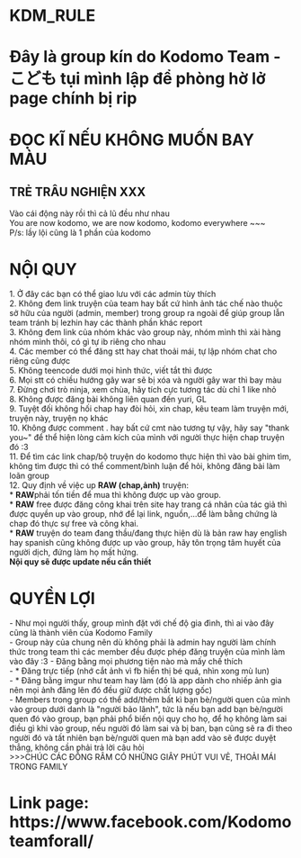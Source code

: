 <h1>KDM_RULE</h1>
<h1>Đây là group kín do Kodomo Team - こども tụi mình lập để phòng hờ lở page chính bị rip</h1>
<h1>ĐỌC KĨ NẾU KHÔNG MUỐN BAY MÀU</h1>
<h2> TRẺ TRÂU NGHIỆN XXX</h2>
Vào cái động này rồi thì cả lũ đều như nhau</br>
You are now kodomo, we are now kodomo, kodomo everywhere ~~~</br>
P/s: lầy lội cũng là 1 phần của kodomo</br>
<h1>NỘI QUY</h1>
1. Ở đây các bạn có thể giao lưu với các admin tùy thích</br>
2. Không đem link truyện của team hay bất cứ hình ảnh tác chế nào thuộc sở hữu của người (admin, member) trong group ra ngoài để giúp group lẫn team tránh bị lezhin hay các thành phần khác report </br>
3. Không đem link của nhóm khác vào group này, nhóm mình thì xài hàng nhóm mình thôi, có gì tự ib riêng cho nhau </br>
4. Các member có thể đăng stt hay chat thoải mái, tự lập nhóm chat cho riêng cũng được </br>
5. Không teencode dưới mọi hình thức, viết tắt thì được </br>
6. Mọi stt có chiều hướng gây war sẽ bị xóa và người gây war thì bay màu </br>
7. Đừng chơi trò ninja, xem chùa, hãy tích cực tương tác dù chỉ 1 like nhỏ </br>
8. Không được đăng bài không liên quan đến yuri, GL</br>
9. Tuyệt đối không hối chap hay đòi hỏi, xin chap, kêu team làm truyện mới, truyện này, truyện nọ khác </br>
10. Không được comment . hay bất cứ cmt nào tương tự vậy, hãy say "thank you~" để thể hiện lòng cảm kích của mình với người thực hiện chap truyện đó :3</br>
11. Để tìm các link chap/bộ truyện do kodomo thực hiện thì vào bài ghim tìm, không tìm được thì có thể comment/bình luận để hỏi, không đăng bài làm loãn group</br>
12. Quy định về việc up <strong>RAW (chap,ảnh)</strong> truyện:</br>
    * <strong>RAW</strong>phải tốn tiền để mua thì không được up vào group.</br>
    * <strong>RAW</strong> free được đăng công khai trên site hay trang cá nhân của tác giả thì được quyền up vào group, nhớ để lại link, nguồn,...để làm bằng chứng là chap đó thực sự free và công khai.</br>
    * <strong>RAW</strong> truyện do team đang thầu/đang thực hiện dù là bản raw hay english hay spanish cũng không được up vào group, hãy tôn trọng tâm huyết của người dịch, đứng làm họ mất hứng.</br>
<strong>Nội quy sẽ được update nếu cần thiết</strong>
<h1>QUYỀN LỢI</h1>
- Như mọi người thấy, group mình đặt với chế độ gia đình, thì ai vào đây cũng là thành viên của Kodomo Family </br>
- Group này của chung nên dù không phải là admin hay người làm chính thức trong team thì các member đều được phép đăng truyện của mình làm vào đây :3
- Đăng bằng mọi phương tiện nào mà mấy chế thích </br>
- * Đăng trực tiếp (nhớ cắt ảnh vì fb hiển thị bé quá, nhìn xong mù lun) </br>
- * Đăng bằng imgur như team hay làm (đó là app dành cho nhiếp ảnh gia nên mọi ảnh đăng lên đó đều giữ được chất lượng gốc) </br>
- Members trong group có thể add/thêm bất kì bạn bè/người quen của mình vào group dưới danh là "người bảo lãnh", tức là nếu bạn add bạn bè/người quen đó vào group, bạn phải phổ biến nội quy cho họ, để họ không làm sai điều gì khi vào group, nếu người đó làm sai và bị ban, bạn cũng sẽ ra đi theo người đó và tất nhiên bạn bè/người quen mà bạn add vào sẽ được duyệt thẳng, không cần phải trả lời câu hỏi</br>
>>>CHÚC CÁC ĐỒNG RÂM CÓ NHỮNG GIÂY PHÚT VUI VẺ, THOẢI MÁI TRONG FAMILY 

<h1>Link page: https://www.facebook.com/Kodomoteamforall/</h1>
